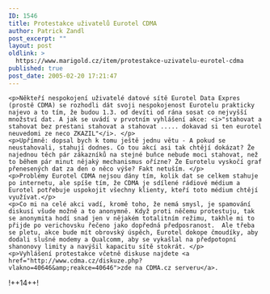 ```yaml
---
ID: 1546
title: Protestakce uživatelů Eurotel CDMA
author: Patrick Zandl
post_excerpt: ""
layout: post
oldlink: >
  https://www.marigold.cz/item/protestakce-uzivatelu-eurotel-cdma
published: true
post_date: 2005-02-20 17:21:47
---
```

	<p>Někteří nespokojení uživatelé datové sítě Eurotel Data Expres (prostě CDMA) se rozhodli dát svoji nespokojenost Eurotelu prakticky najevo a to tím, že budou 1.3. od devíti od rána sosat co nejvyšší množství dat. A jak se uvádí v prvotním vyhlášení akce: <i>"stahovat a stahovat bez prestani stahovat a stahovat ..... dokavad si ten eurotel neuvedomi ze neco ZKAZIL"</i>. </p>
	<p>Upřímně: dopsal bych k tomu ještě jednu větu - A pokud se neustahovali, stahují dodnes. Co tou akcí asi tak chtějí dokázat? Že najednou těch pár zákazníků na stejné buňce nebude moci stahovat, než to během pár minut nějaký mechanismus ořízne? Že Eurotelu vyskočí graf přenesených dat za den o něco výše? Fakt netuším. </p>
	<p>Problémy Eurotel CDMA nejsou dány tím, kolik dat se celkem stahuje po internetu, ale spíše tím, že CDMA je sdílené rádiové médium a Eurotel potřebuje uspokojit všechny klienty, kteří toto médium chtějí využívat.</p>
	<p>Co mi na celé akci vadí, kromě toho, že nemá smysl, je spamování diskusí všude možně a to anonymně. Když proti něčemu protestuju, tak se anonymita hodí snad jen v nějakém totalitním režimu, takhle mi to přijde po verichovsku řečeno jako dopředná předposranost.  Ale třeba se pletu, akce bude mít obrovský úspěch, Eurotel dokope čmoudíky, aby dodali slušné modemy a Qualcomm, aby se vykašlal na předpotopní shanonovy limity a navýšil kapacitu sítě stokrát. </p>
	<p>Vyhlášení protestakce včetně diskuse najdete <a href="http://www.cdma.cz/diskuze.php?vlakno=40646&amp;reakce=40646">zde na CDMA.cz serveru</a>.
</p>
	<p>!++14++!
</p>